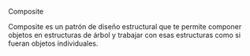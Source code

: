 Composite 

Composite es un patrón de diseño estructural que te permite componer objetos en estructuras de árbol y trabajar con esas estructuras como si fueran objetos individuales.